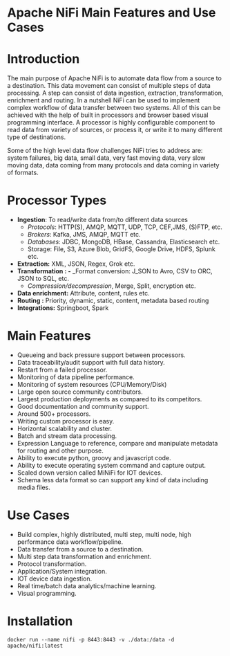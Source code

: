 Apache NiFi Main Features and Use Cases
=======================================


Introduction
============

The main purpose of Apache NiFi is to automate data flow from a source to a destination. This data movement can consist of multiple steps of data processing. A step can consist of data ingestion, extraction, transformation, enrichment and routing. In a nutshell NiFi can be used to implement complex workflow of data transfer between two systems. All of this can be achieved with the help of built in processors and browser based visual programming interface. A processor is highly configurable component to read data from variety of sources, or process it, or write it to many different type of destinations.

Some of the high level data flow challenges NiFi tries to address are: system failures, big data, small data, very fast moving data, very slow moving data, data coming from many protocols and data coming in variety of formats.

Processor Types
===============

*   **Ingestion**: To read/write data from/to different data sources
    - _Protocols_: HTTP(S), AMQP, MQTT, UDP, TCP, CEF,JMS, (S)FTP, etc.
    - _Brokers_: Kafka, JMS, AMQP, MQTT etc.
    - _Databases_: JDBC, MongoDB, HBase, Cassandra, Elasticsearch etc.
    - Storage: File, S3, Azure Blob, GridFS, Google Drive, HDFS, Splunk etc.
*   **Extraction:** XML, JSON, Regex, Grok etc.
*   **Transformation :
    -** _Format conversion: J_SON to Avro, CSV to ORC, JSON to SQL, etc.
    - _Compression/decompression_, Merge, Split, encryption etc.
*   **Data enrichment:** Attribute, content, rules etc.
*   **Routing :** Priority, dynamic, static, content, metadata based routing
*   **Integrations:** Springboot, Spark

Main Features
=============

*   Queueing and back pressure support between processors.
*   Data traceability/audit support with full data history.
*   Restart from a failed processor.
*   Monitoring of data pipeline performance.
*   Monitoring of system resources (CPU/Memory/Disk)
*   Large open source community contributors.
*   Largest production deployments as compared to its competitors.
*   Good documentation and community support.
*   Around 500+ processors.
*   Writing custom processor is easy.
*   Horizontal scalability and cluster.
*   Batch and stream data processing.
*   Expression Language to reference, compare and manipulate metadata for routing and other purpose.
*   Ability to execute python, groovy and javascript code.
*   Ability to execute operating system command and capture output.
*   Scaled down version called MiNiFi for IOT devices.
*   Schema less data format so can support any kind of data including media files.

Use Cases
=========

*   Build complex, highly distributed, multi step, multi node, high performance data workflow/pipeline.
*   Data transfer from a source to a destination.
*   Multi step data transformation and enrichment.
*   Protocol transformation.
*   Application/System integration.
*   IOT device data ingestion.
*   Real time/batch data analytics/machine learning.
*   Visual programming.


Installation
============

```
docker run --name nifi -p 8443:8443 -v ./data:/data -d apache/nifi:latest
```

